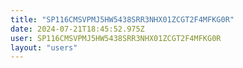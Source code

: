 ```yaml
---
title: "SP116CMSVPMJ5HW5438SRR3NHX01ZCGT2F4MFKG0R"
date: 2024-07-21T18:45:52.975Z
user: SP116CMSVPMJ5HW5438SRR3NHX01ZCGT2F4MFKG0R
layout: "users"
---
```

    